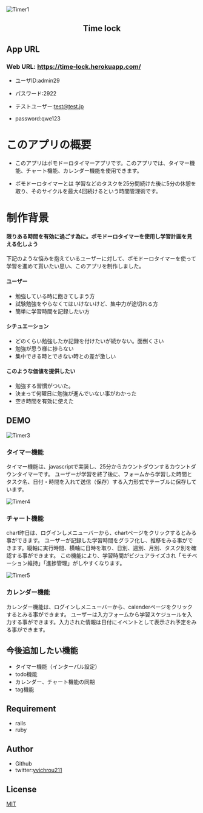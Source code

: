 ![Timer1](https://user-images.githubusercontent.com/70064197/105819729-e5b1d900-5ffb-11eb-8099-1d111b88ea65.png)


<h2 align="center">Time lock</h2>

## App URL

### **Web URL: https://time-lock.herokuapp.com/**  

- ユーザID:admin29
- パスワード:2922

- テストユーザー:test@test.jp
- password:qwe123

# このアプリの概要
- このアプリはポモドーロタイマーアプリです。このアプリでは、タイマー機能、チャート機能、カレンダー機能を使用できます。


- ポモドーロタイマーとは
学習などのタスクを25分間続けた後に5分の休憩を取り、そのサイクルを最大4回続けるという時間管理術です。

# 制作背景
#### 限りある時間を有効に過ごす為に。ポモドーロタイマーを使用し学習計画を見える化しよう
下記のような悩みを抱えているユーザーに対して、ポモドーロタイマーを使って学習を進めて貰いたい思い、このアプリを制作しました。

#### ユーザー
- 勉強している時に飽きてしまう方
- 試験勉強をやらなくてはいけないけど、集中力が途切れる方
- 簡単に学習時間を記録したい方

#### シチュエーション
- どのくらい勉強したか記録を付けたいが続かない。面倒くさい
- 勉強が思う様に捗らない
- 集中できる時とできない時との差が激しい

#### このような価値を提供したい
- 勉強する習慣がついた。
- 決まって何曜日に勉強が進んでいない事がわかった
- 空き時間を有効に使えた

## DEMO 

![Timer3](https://user-images.githubusercontent.com/70064197/105831631-4d6f2080-600a-11eb-9f02-ee419f8dbbd2.jpg
)
### タイマー機能
タイマー機能は、javascriptで実装し、25分からカウントダウンするカウントダウンタイマーです。
ユーザーが学習を終了後に、フォームから学習した時間とタスク名、日付・時間を入れて送信（保存）する入力形式でテーブルに保存しています。

![Timer4](https://user-images.githubusercontent.com/70064197/105822901-e3ea1480-5fff-11eb-9d18-37a370085ec9.jpg)
### チャート機能
chart昨日は、ログインしメニューバーから、chartページをクリックするとみる事ができます。
ユーザーが記録した学習時間をグラフ化し、推移をみる事ができます。縦軸に実行時間、横軸に日時を取り、日別、週別、月別、タスク別を確認する事ができます。
この機能により、学習時間がビジュアライズされ「モチベーション維持」「進捗管理」がしやすくなります。

![Timer5](https://user-images.githubusercontent.com/70064197/105831109-aab6a200-6009-11eb-8a46-3ac5e2c249ab.png)

### カレンダー機能
カレンダー機能は、ログインしメニューバーから、calenderページをクリックするとみる事ができます。
ユーザーは入力フォームから学習スケジュールを入力する事ができます。入力された情報は日付にイベントとして表示され予定をみる事ができます。

## 今後追加したい機能
- タイマー機能（インターバル設定）
- todo機能
- カレンダー、チャート機能の同期
- tag機能

## Requirement
- rails
- ruby

## Author
- Github
- twitter:[yvichrou211](https://twitter.com/yvichrou211)

## License
[MIT](https://yuichiro82.mit-license.org/)

